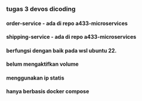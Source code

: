 ### tugas 3 devos dicoding

#### order-service - ada di repo a433-microservices
#### shipping-service - ada di repo a433-microservices
#### berfungsi dengan baik pada wsl ubuntu 22.
#### belum mengaktifkan volume
#### menggunakan ip statis
#### hanya berbasis docker compose
